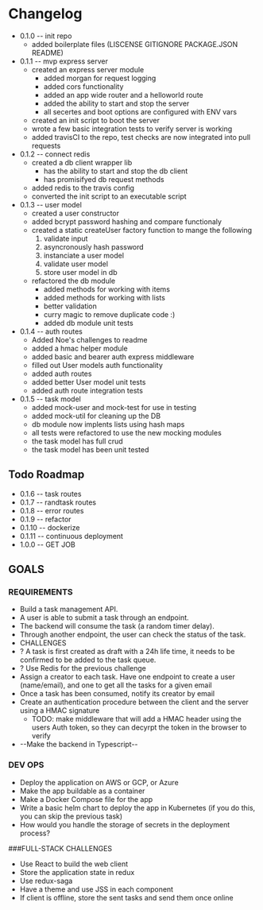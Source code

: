 # Changelog
* 0.1.0 -- init repo
  * added boilerplate files (LISCENSE GITIGNORE PACKAGE.JSON README)
* 0.1.1 -- mvp express server
  * created an express server module
    * added morgan for request logging 
    * added cors functionality
    * added an app wide router and a helloworld route
    * added the ability to start and stop the server
    * all secertes and boot options are configured with ENV vars
  * created an init script to boot the server
  * wrote a few basic integration tests to verify server is working
  * added travisCI to the repo, test checks are now integrated into pull requests
* 0.1.2 -- connect redis
  * created a db client wrapper lib
    * has the ability to start and stop the db client 
    * has promisifyed db request methods
  * added redis to the travis config
  * converted the init script to an executable script
* 0.1.3 -- user model
  * created a user constructor
  * added bcrypt password hashing and compare functionaly
  * created a static createUser factory function to mange the following 
    1. validate input
    2. asyncronously hash password
    3. instanciate a user model
    4. validate user model
    5. store user model in db
  * refactored the db module
    * added methods for working with items
    * added methods for working with lists
    * better validation
    * curry magic to remove duplicate code :)
    * added db module unit tests
* 0.1.4 -- auth routes
  * Added Noe's challenges to readme
  * added a hmac helper module
  * added basic and bearer auth express middleware
  * filled out User models auth functionality
  * added auth routes
  * added better User model unit tests
  * added auth route integration tests
* 0.1.5 -- task model
  * added mock-user and mock-test for use in testing  
  * added mock-util for cleaning up the DB
  * db module now implents lists using hash maps
  * all tests were refactored to use the new mocking modules
  * the task model has full crud
  * the task model has been unit tested

## Todo Roadmap
* 0.1.6 -- task routes
* 0.1.7 -- randtask routes
* 0.1.8 -- error routes
* 0.1.9 -- refactor
* 0.1.10 -- dockerize
* 0.1.11 -- continuous deployment
* 1.0.0 -- GET JOB

## GOALS
### REQUIREMENTS
* Build a task management API.
* A user is able to submit a task through an endpoint.
* The backend will consume the task (a random timer delay).
* Through another endpoint, the user can check the status of the task.
* CHALLENGES
* ? A task is first created as draft with a 24h life time, it needs to be confirmed to be added to the task queue.
* ? Use Redis for the previous challenge
* Assign a creator to each task. Have one endpoint to create a user (name/email), and one to get all the tasks for a given email
* Once a task has been consumed, notify its creator by email
* Create an authentication procedure between the client and the server using a HMAC signature
  * TODO: make middleware that will add a HMAC header using the users Auth token, so they can decyrpt the token in the browser to verify
* --Make the backend in Typescript--
### DEV OPS
* Deploy the application on AWS or GCP, or Azure
* Make the app buildable as a container
* Make a Docker Compose file for the app
* Write a basic helm chart to deploy the app in Kubernetes (if you do this, you can skip the previous task)
* How would you handle the storage of secrets in the deployment process?

###FULL-STACK CHALLENGES
* Use React to build the web client
* Store the application state in redux
* Use redux-saga
* Have a theme and use JSS in each component
* If client is offline, store the sent tasks and send them once online




